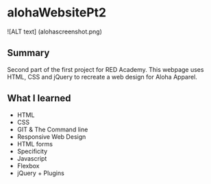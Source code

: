 # alohaWebsitePt2
![ALT text] (alohascreenshot.png)
## Summary

 Second part of the first project for RED Academy. This webpage uses HTML, CSS and jQuery to recreate a web design for Aloha Apparel.

## What I learned

- HTML
- CSS
- GIT & The Command line
- Responsive Web Design
- HTML forms
- Specificity
- Javascript
- Flexbox
- jQuery + Plugins

